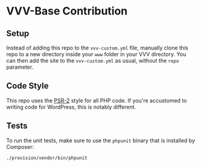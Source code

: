 # VVV-Base Contribution

## Setup

Instead of adding this repo to the `vvv-custom.yml` file,
manually clone this repo to a new directory inside your `www`
folder in your VVV directory. You can then add the site to
the `vvv-custom.yml` as usual, without the `repo` parameter.

## Code Style

This repo uses the [PSR-2](http://www.php-fig.org/psr/psr-2/)
style for all PHP code. If you're accustomed to writing code
for WordPress, this is notably different.

## Tests

To run the unit tests, make sure to use the `phpunit` binary
that is installed by Composer:

```bash
./provision/vendor/bin/phpunit
```
